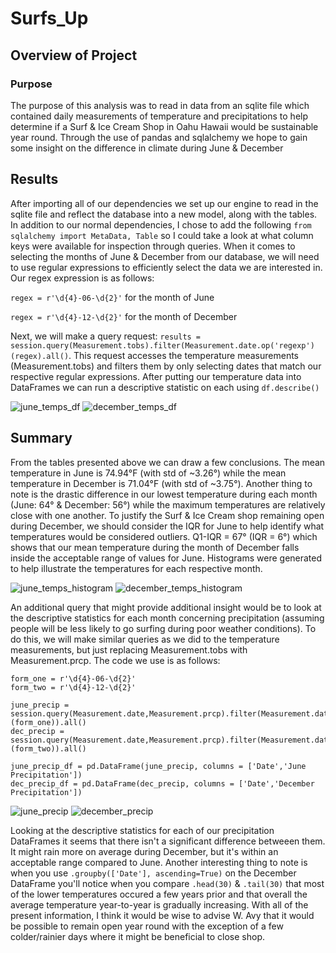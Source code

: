 # Surfs_Up

## Overview of Project

### Purpose

The purpose of this analysis was to read in data from an sqlite file which contained daily measurements of temperature and precipitations to help determine if a Surf & Ice Cream Shop in Oahu Hawaii would be sustainable year round. Through the use of pandas and sqlalchemy we hope to gain some insight on the difference in climate during June & December

## Results

After importing all of our dependencies we set up our engine to read in the sqlite file and reflect the database into a new model, along with the tables. In addition to our normal dependencies, I chose to add the following ```from sqlalchemy import MetaData, Table``` so I could take a look at what column keys were available for inspection through queries. When it comes to selecting the months of June & December from our database, we will need to use regular expressions to efficiently select the data we are interested in. Our regex expression is as follows:

```regex = r'\d{4}-06-\d{2}'``` for the month of June

```regex = r'\d{4}-12-\d{2}'``` for the month of December

Next, we will make a query request: ```results = session.query(Measurement.tobs).filter(Measurement.date.op('regexp')(regex).all()```. This request accesses the temperature measurements (Measurement.tobs) and filters them by only selecting dates that match our respective regular expressions. After putting our temperature data into DataFrames we can run a descriptive statistic on each using ```df.describe()```


![june_temps_df](https://github.com/brand0j/Surfs_Up/blob/main/Resources/june_temps_df.PNG)
![december_temps_df](https://github.com/brand0j/Surfs_Up/blob/main/Resources/december_temps_df.PNG)

## Summary

From the tables presented above we can draw a few conclusions. The mean temperature in June is 74.94°F (with std of ~3.26°) while the mean temperature in December is 71.04°F (with std of ~3.75°). Another thing to note is the drastic difference in our lowest temperature during each month (June: 64° & December: 56°) while the maximum temperatures are relatively close with one another. To justify the Surf & Ice Cream shop remaining open during December, we should consider the IQR for June to help identify what temperatures would be considered outliers. Q1-IQR = 67° (IQR = 6°) which shows that our mean temperature during the month of December falls inside the acceptable range of values for June. Histograms were generated to help illustrate the temperatures for each respective month. 

![june_temps_histogram](https://github.com/brand0j/Surfs_Up/blob/main/Resources/june_temps_histogram.png)
![december_temps_histogram](https://github.com/brand0j/Surfs_Up/blob/main/Resources/december_temps_histogram.png)

An additional query that might provide additional insight would be to look at the descriptive statistics for each month concerning precipitation (assuming people will be less likely to go surfing during poor weather conditions). To do this, we will make similar queries as we did to the temperature measurements, but just replacing Measurement.tobs with Measurement.prcp. The code we use is as follows:

```
form_one = r'\d{4}-06-\d{2}'
form_two = r'\d{4}-12-\d{2}'

june_precip = session.query(Measurement.date,Measurement.prcp).filter(Measurement.date.op('regexp')(form_one)).all()
dec_precip = session.query(Measurement.date,Measurement.prcp).filter(Measurement.date.op('regexp')(form_two)).all()

june_precip_df = pd.DataFrame(june_precip, columns = ['Date','June Precipitation'])
dec_precip_df = pd.DataFrame(dec_precip, columns = ['Date','December Precipitation'])
```

![june_precip](https://github.com/brand0j/Surfs_Up/blob/main/Resources/june_precip.PNG)
![december_precip](https://github.com/brand0j/Surfs_Up/blob/main/Resources/december_precip.PNG)

Looking at the descriptive statistics for each of our precipitation DataFrames it seems that there isn't a significant difference betweeen them. It might rain more on average during December, but it's within an acceptable range compared to June. Another interesting thing to note is when you use ```.groupby(['Date'], ascending=True)``` on the December DataFrame you'll notice when you compare ```.head(30)``` & ```.tail(30)``` that most of the lower temperatures occured a few years prior and that overall the average temperature year-to-year is gradually increasing. With all of the present information, I think it would be wise to advise W. Avy that it would be possible to remain open year round with the exception of a few colder/rainier days where it might be beneficial to close shop.
